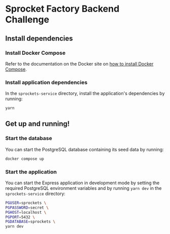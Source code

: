 # Sprocket Factory Backend Challenge

## Install dependencies

### Install Docker Compose

Refer to the documentation on the Docker site on [how to install Docker Compose](https://docs.docker.com/compose/install/).

### Install application dependencies

In the `sprockets-service` directory, install the application's dependencies by running:

```bash
yarn
```

## Get up and running!

### Start the database

You can start the PostgreSQL database containing its seed data by running:

```bash
docker compose up
```

### Start the application

You can start the Express application in development mode by setting the required PostgreSQL environment variables and by running `yarn dev` in the `sprockets-service` directory:

```bash
PGUSER=sprockets \
PGPASSWORD=secret \
PGHOST=localhost \
PGPORT=5432 \
PGDATABASE=sprockets \
yarn dev
```
